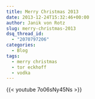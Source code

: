 ```yaml
---
title: Merry Christmas 2013
date: 2013-12-24T15:32:46+00:00
author: Janik von Rotz
slug: merry-christmas-2013
dsq_thread_id:
  - "2070797206"
categories:
  - Blog
tags:
  - merry christmas
  - tor eckhoff
  - vodka
---
```

{{< youtube 7o06sNy45Ns >}}
